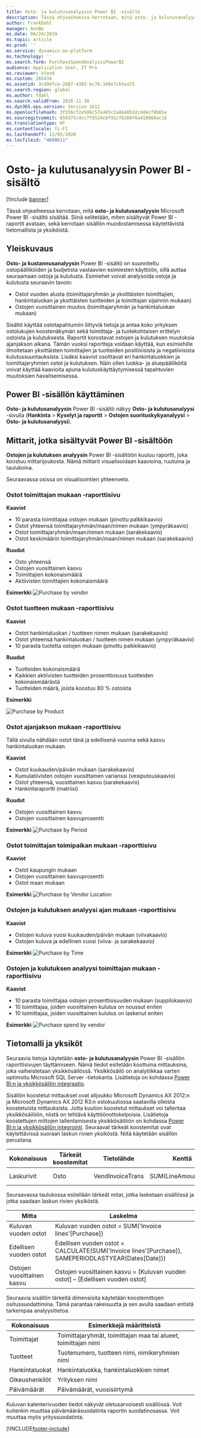 ```yaml
---
title: Osto- ja kulutusanalyysin Power BI -sisältö
description: Tässä ohjeaiheessa kerrotaan, mitä osto- ja kulutusanalyysin Power BI -sisältö sisältää. Siinä selitetään, miten sisältöön sisältyvät raportit avataan, sekä kerrotaan sisällön muodostamisessa käytetyistä tietomallista ja yksiköistä.
author: FrankDahl
manager: AnnBe
ms.date: 04/24/2019
ms.topic: article
ms.prod: ''
ms.service: dynamics-ax-platform
ms.technology: ''
ms.search.form: PurchaseSpendAnalysisPowerBI
audience: Application User, IT Pro
ms.reviewer: kfend
ms.custom: 265434
ms.assetid: 3cd9dfce-2687-4303-bc78-349e7cb5ea75
ms.search.region: global
ms.author: fdahl
ms.search.validFrom: 2016-11-30
ms.dyn365.ops.version: Version 1611
ms.openlocfilehash: 3f556cf2e506c57e465c2a86485d2cdd4cf8b65e
ms.sourcegitcommit: 659375c4cc7f5524cbf91cf6160f6a410960ac16
ms.translationtype: HT
ms.contentlocale: fi-FI
ms.lasthandoff: 12/05/2020
ms.locfileid: "4680611"
---
```

# <a name="purchase-spend-analysis-power-bi-content"></a>Osto- ja kulutusanalyysin Power BI -sisältö

[!include [banner](../includes/banner.md)]

Tässä ohjeaiheessa kerrotaan, mitä **osto- ja kulutusanalyysin** Microsoft Power BI -sisältö sisältää. Siinä selitetään, miten sisältyvät Power BI -raportit avataan, sekä kerrotaan sisällön muodostamisessa käytettävistä tietomallista ja yksiköistä.

## <a name="overview"></a>Yleiskuvaus

**Osto- ja kustannusanalyysin** Power BI -sisältö on suunniteltu ostopäälliköiden ja budjetista vastaavien esimiesten käyttöön, sillä auttaa seuraamaan ostoja ja kulutusta. Esimiehet voivat analysoida ostoja ja kulutusta seuraavin tavoin:

- Ostot vuoden alusta (toimittajaryhmän ja yksittäisten toimittajien, hankintaluokan ja yksittäisten tuotteiden ja toimittajan sijainnin mukaan)
- Ostojen vuosittainen muutos (toimittajaryhmän ja hankintaluokan mukaan)

Sisältö käyttää ostotapahtumiin liittyviä tietoja ja antaa koko yrityksen ostolukujen koostenäkymän sekä toimittaja- ja tuotekohtaisen erittelyn ostoista ja kulutuksesta. Raportit korostavat ostojen ja kulutuksen muutoksia ajanjakson aikana. Tämän vuoksi raportteja voidaan käyttää, kun esimiehille ilmoitetaan yksittäisten toimittajien ja tuotteiden positiivisista ja negatiivisista kulutussuuntauksista. Lisäksi kaaviot osoittavat eri hankintaluokkien ja toimittajaryhmien ostot ja kulutuksen. Näin ollen luokka- ja aluepäälliköitä voivat käyttää kaavioita apuna kulutuskäyttäytymisessä tapahtuvien muutoksien havaitsemisessa.

## <a name="accessing-the-power-bi-content"></a>Power BI -sisällön käyttäminen
**Osto- ja kulutusanalyysin** Power BI -sisältö näkyy **Osto- ja kulutusanalyysi** -sivulla (**Hankinta** \> **Kyselyt ja raportit** \> **Ostojen suorituskykyanalyysi** \> **Osto- ja kulutusanalyysi**).

## <a name="metrics-that-are-included-in-the-power-bi-content"></a>Mittarit, jotka sisältyvät Power BI -sisältöön
**Ostojen ja kulutuksen analyysin** Power BI -sisältöön kuuluu raportti, joka koostuu mittarijoukosta. Nämä mittarit visualisoidaan kaavioina, ruutuina ja taulukoina. 

Seuraavassa osissa on visualisointien yhteenveto.

### <a name="purchase-by-vendor-report-page"></a>Ostot toimittajan mukaan -raporttisivu
**Kaaviot**
- 10 parasta toimittajaa ostojen mukaan (pinottu palkkikaavio)
- Ostot yhteensä toimittajaryhmän/maan/nimen mukaan (ympyräkaavio)
- Ostot toimittajaryhmän/maan/nimen mukaan (sarakekaavio)
- Ostot keskimäärin toimittajaryhmän/maan/nimen mukaan (sarakekaavio)

**Ruudut**
- Osto yhteensä
- Ostojen vuosittainen kasvu
- Toimittajien kokonaismäärä
- Aktiivisten toimittajien kokonaismäärä

**Esimerkki**
<img src="media/spend1.png" alt="Purchase by vendor">

### <a name="purchase-by-product-report-page"></a>Ostot tuotteen mukaan -raporttisivu

**Kaaviot**
- Ostot hankintaluokan / tuotteen nimen mukaan (sarakekaavio)
- Ostot yhteensä hankintaluokan / tuotteen nimen mukaan (ympyräkaavio)
- 10 parasta tuotetta ostojen mukaan (pinottu palkkikaavio)

**Ruudut**
- Tuotteiden kokonaismäärä</li>
- Kaikkien aktiivisten tuotteiden prosenttiosuus tuotteiden kokonaismäärästä
- Tuotteiden määrä, joista koostuu 80 % ostoista

**Esimerkki**


<img src="media/purchaseByProduct.png" alt="Purchase by Product">

### <a name="purchase-by-period-report-page"></a>Ostot ajanjakson mukaan -raporttisivu
Tällä sivulla nähdään ostot tänä ja edellisenä vuonna sekä kasvu hankintaluokan mukaan.

**Kaaviot** 
- Ostot kuukauden/päivän mukaan (sarakekaavio)
- Kumulatiivisten ostojen vuosittainen varianssi (vesiputouskaavio)
- Ostot yhteensä, vuosittainen kasvu (sarakekaavio)
- Hankintaraportti (matriisi)

**Ruudut**
- Ostojen vuosittainen kasvu
- Ostojen vuosittainen kasvuprosentti

**Esimerkki**
<img src="media/purchaseByPeriod.png" alt="Purchase by Period">

### <a name="purchase-by-vendor-location-report-page"></a>Ostot toimittajan toimipaikan mukaan -raporttisivu

**Kaaviot**
- Ostot kaupungin mukaan
- Ostojen vuosittainen kasvuprosentti
- Ostot maan mukaan

**Esimerkki**
<img src="media/purchByVendorLocation.png" alt="Purchase by Vendor Location">

### <a name="purchase-spend-analysis-by-time-report-page"></a>Ostojen ja kulutuksen analyysi ajan mukaan -raporttisivu

**Kaaviot** 
- Ostojen kuluva vuosi kuukauden/päivän mukaan (viivakaavio)
- Ostojen kuluva ja edellinen vuosi (viiva- ja sarakekaavio)

**Esimerkki**
<img src="media/PurchByTIme.png" alt="Purchase by Time">

### <a name="purchase-spend-analysis-by-vendor-report-page"></a>Ostojen ja kulutuksen analyysi toimittajan mukaan -raporttisivu

**Kaaviot** 
- 10 parasta toimittajaa ostojen prosenttiosuuden mukaan (suppilokaavio)
- 10 toimittajaa, joiden vuosittainen kulutus on noussut eniten
- 10 toimittajaa, joiden vuosittainen kulutus on laskenut eniten

**Esimerkki** 
<img src="media/PurchSpendAnalysisByVendor.png" alt="Purchase spend by vendor">


## <a name="data-model-and-entities"></a>Tietomalli ja yksiköt
Seuraavia tietoja käytetään **osto- ja kulutusanalyysin** Power BI -sisällön raporttisivujen täyttämiseen. Nämä tiedot esitetään koottuina mittauksina, joka vaiheistetaan yksikkösäilössä. Yksikkösäilö on analytiikkaa varten optimoitu Microsoft SQL Server -tietokanta. Lisätietoja on kohdassa [Power BI:n ja yksikkösäilön integraatio](power-bi-integration-entity-store.md).

Sisällön koostetut mittaukset ovat alijoukko Microsoft Dynamics AX 2012:n ja Microsoft Dynamics AX 2012 R3:n ostokuutiossa saatavilla olleista koostetuista mittauksista. Jotta kuution koostetut mittaukset voi tallentaa yksikkösäilöön, niistä on tehtävä käyttöönottokelpoisia. Lisätietoja koostettujen mittojen tallentamisesta yksikkösäilöön on kohdassa [Power BI:n ja yksikkösäilön integrointi](power-bi-integration-entity-store.md). Seuraavat tärkeät koostemitat ovat käytettävissä suoraan laskun rivien yksiköstä. Niitä käytetään sisällön perustana.

| Kokonaisuus        | Tärkeät koostemitat | Tietolähde                                 | Kenttä              | kuvaus                            |
|---------------|----------------------------|---------------------------------------------|--------------------|----------------------------------------|
| Laskurivit | Osto                   | VendInvoiceTrans                            | SUM(LineAmountMST) | Summa kirjanpitovaluuttana. |

Seuraavassa taulukossa esitellään tärkeät mitat, jotka lasketaan sisällössä ja jotka saadaan laskun rivien yksiköstä.

| Mitta               | Laskelma                                                                                         |
|-----------------------|-----------------------------------------------------------------------------------------------------|
| Kuluvan vuoden ostot | Kuluvan vuoden ostot = SUM('Invoice lines'\[Purchase\])                                            |
| Edellisen vuoden ostot    | Edellisen vuoden ostot = CALCULATE(SUM('Invoice lines'\[Purchase\]), SAMEPERIODLASTYEAR(Dates\[Date\])) |
| Ostojen vuosittainen kasvu   | Ostojen vuosittainen kasvu = \[Kuluvan vuoden ostot\] – \[Edellisen vuoden ostot\]                            |

Seuraavia sisällön tärkeitä dimensioita käytetään koostemittojen ositussuodattimina. Tämä parantaa rakeisuutta ja sen avulla saadaan entistä tarkempaa analyysitietoa.

| Kokonaisuus                 | Esimerkkejä määritteistä                                |
|------------------------|-------------------------------------------------------|
| Toimittajat                | Toimittajaryhmät, toimittajan maa tai alueet, toimittajan nimi |
| Tuotteet               | Tuotenumero, tuotteen nimi, nimikeryhmien nimi        |
| Hankintaluokat | Hankintaluokka, hankintaluokkien nimet      |
| Oikeushenkilöt         | Yrityksen nimi                                     |
| Päivämäärät                  | Päivämäärät, vuosisiirtymä                                    |

Kuluvan kalenterivuoden tiedot näkyvät oletusarvoisesti sisällössä. Voit kuitenkin muuttaa päivämääräsuodatinta raportin suodatinosassa. Voit muuttaa myös yrityssuodatinta.


[!INCLUDE[footer-include](../../../includes/footer-banner.md)]